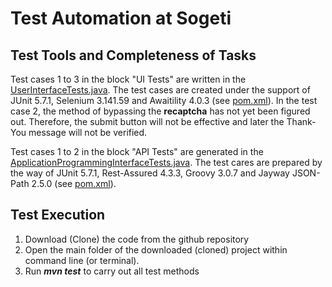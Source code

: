 # Test Automation at Sogeti

## Test Tools and Completeness of Tasks

Test cases 1 to 3 in the block "UI Tests" are written in the [UserInterfaceTests.java](./src/test/java/com/capgemini/sogeti/testautomation/UserInterfaceTests.java). The test cases are created under the support of JUnit 5.7.1, Selenium 3.141.59 and Awaitility 4.0.3 (see [pom.xml](pom.xml)). In the test case 2, the method of bypassing the <b>recaptcha</b> has not yet been figured out. Therefore, the submit button will not be effective and later the Thank-You message will not be verified.

Test cases 1 to 2 in the block "API Tests" are generated in the [ApplicationProgrammingInterfaceTests.java](./src/test/java/com/capgemini/sogeti/testautomation/ApplicationProgrammingInterfaceTests.java). The test cares are prepared by the way of JUnit 5.7.1, Rest-Assured 4.3.3, Groovy 3.0.7 and Jayway JSON-Path 2.5.0 (see [pom.xml](pom.xml)).

## Test Execution

1. Download (Clone) the code from the github repository
2. Open the main folder of the downloaded (cloned) project within command line (or terminal).
3. Run <b><i>mvn test</i></b> to carry out all test methods
